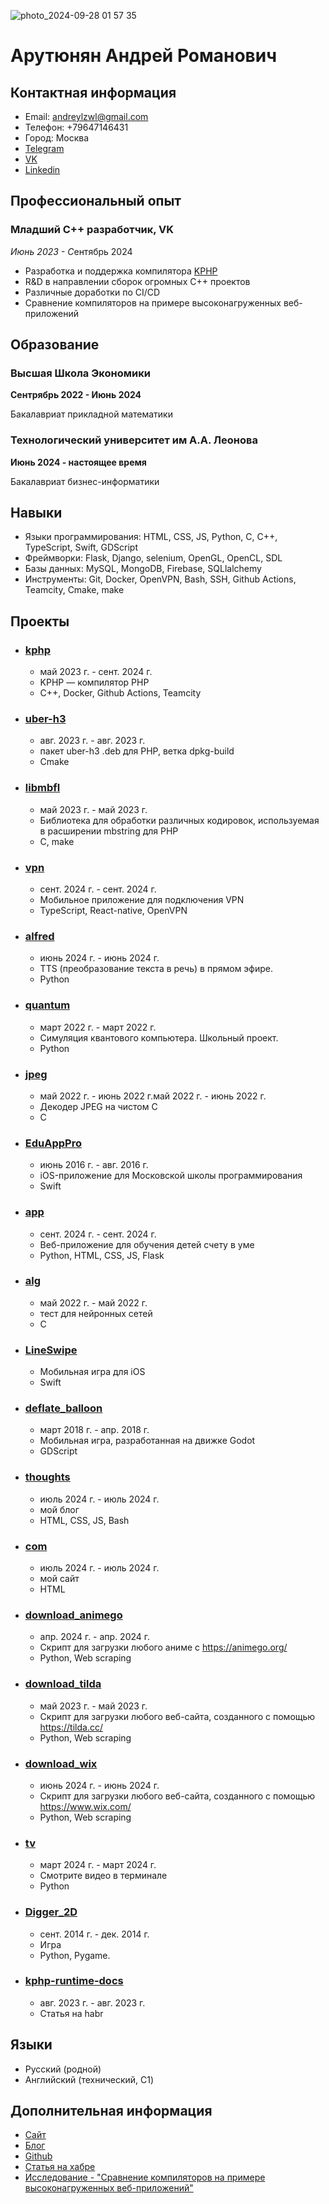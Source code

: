 
![photo_2024-09-28 01 57 35](https://github.com/user-attachments/assets/591f436b-7daa-489a-9ef7-ab84555a8041)


# Арутюнян Андрей Романович

## Контактная информация

- Email: andreylzwl@gmail.com
- Телефон: +79647146431
- Город: Москва
- [Telegram](https://t.me/andarut)
- [VK](https://vk.com/andarut)
- [Linkedin](https://www.linkedin.com/in/andrey-arutiunian-165312203/)

## Профессиональный опыт

### Младший C++ разработчик, VK

*Июнь 2023 - С*ентябрь 2024

- Разработка и поддержка компилятора [KPHP](https://github.com/VKCOM/kphp)
- R&D в направлении сборок огромных C++ проектов
- Различные доработки по CI/CD
- Сравнение компиляторов на примере высоконагруженных веб-приложений

## Образование

### Высшая Школа Экономики

**Сентрябрь 2022 - Июнь 2024**

Бакалавриат прикладной математики

### Технологический университет им А.А. Леонова

**Июнь 2024 - настоящее время**

Бакалавриат бизнес-информатики

## Навыки

- Языки программирования: HTML, CSS, JS, Python, C, C++, TypeScript, Swift, GDScript
- Фреймворки: Flask, Django, selenium, OpenGL, OpenCL, SDL
- Базы данных: MySQL, MongoDB, Firebase, SQLlalchemy
- Инструменты: Git, Docker, OpenVPN, Bash, SSH, Github Actions, Teamcity, Cmake, make

## Проекты

- ### [kphp](https://github.com/andarut/kphp)
  - май 2023 г. - сент. 2024 г.
  - KPHP — компилятор PHP
  - С++, Docker, Github Actions, Teamcity

- ### [uber-h3](https://github.com/andarut/uber-h3)
  - авг. 2023 г. - авг. 2023 г.
  - пакет uber-h3 .deb для PHP, ветка dpkg-build
  - Cmake

- ### [libmbfl](https://github.com/andarut/libmbfl)
  - май 2023 г. - май 2023 г.
  - Библиотека для обработки различных кодировок, используемая в расширении mbstring для PHP
  - C, make

- ### [vpn](https://github.com/andarut/vpn)
  - сент. 2024 г. - сент. 2024 г.
  - Мобильное приложение для подключения VPN
  - TypeScript, React-native, OpenVPN

- ### [alfred](https://github.com/andarut/alfred)
  - июнь 2024 г. - июнь 2024 г.
  - TTS (преобразование текста в речь) в прямом эфире.
  - Python

- ### [quantum](https://github.com/andarut/quantum)
  - март 2022 г. - март 2022 г.
  - Симуляция квантового компьютера. Школьный проект.
  - Python

- ### [jpeg](https://github.com/andarut/jpeg)
  - май 2022 г. - июнь 2022 г.май 2022 г. - июнь 2022 г.
  - Декодер JPEG на чистом C
  - C

- ### [EduAppPro](https://github.com/andarut/EduAppPro)
  - июнь 2016 г. - авг. 2016 г.
  - iOS-приложение для Московской школы программирования
  - Swift

- ### [app](https://github.com/andarut/app)
  - сент. 2024 г. - сент. 2024 г.
  - Веб-приложение для обучения детей счету в уме
  - Python, HTML, CSS, JS, Flask

- ### [alg](https://github.com/andarut/alg)
  - май 2022 г. - май 2022 г.
  - тест для нейронных сетей
  - C

- ### [LineSwipe](https://github.com/andarut/LineSwipe)

  - Мобильная игра для iOS
  - Swift

- ### [deflate_balloon](https://github.com/andarut/deflate_balloon)
  - март 2018 г. - апр. 2018 г.
  - Мобильная игра, разработанная на движке Godot
  - GDScript

- ### [thoughts](https://github.com/andarut/thoughts)
  - июль 2024 г. - июль 2024 г.
  - мой блог
  - HTML, CSS, JS, Bash

- ### [com](https://github.com/andarut/com)
  - июль 2024 г. - июль 2024 г.
  - мой сайт
  - HTML

- ### [download_animego](https://github.com/andarut/download_animego)
  - апр. 2024 г. - апр. 2024 г.
  - Скрипт для загрузки любого аниме с https://animego.org/
  - Python, Web scraping

- ### [download_tilda](https://github.com/andarut/download_tilda)
  - май 2023 г. - май 2023 г.
  - Скрипт для загрузки любого веб-сайта, созданного с помощью https://tilda.cc/
  - Python, Web scraping

- ### [download_wix](https://github.com/andarut/download_wix) 
  - июнь 2024 г. - июнь 2024 г.
  - Скрипт для загрузки любого веб-сайта, созданного с помощью https://www.wix.com/
  - Python, Web scraping

- ### [tv](https://github.com/andarut/tv) 
  - март 2024 г. - март 2024 г.
  - Смотрите видео в терминале
  - Python

- ### [Digger_2D](https://github.com/andarut/Digger_2D)
  - сент. 2014 г. - дек. 2014 г.
  - Игра
  - Python, Pygame.

- ### [kphp-runtime-docs](https://github.com/andarut/kphp-runtime-docs)
  - авг. 2023 г. - авг. 2023 г.
  - Статья на habr

## Языки

- Русский (родной)
- Английский (технический, C1)

## Дополнительная информация

- [Сайт](https://andarut.com/)
- [Блог](https://andarut.github.io/thoughts/)
- [Github](https://github.com/andarut)
- [Статья на хабре](https://habr.com/ru/articles/749792/)
- [Исследование - "Сравнение компиляторов на примере высоконагруженных веб-приложений"](https://disk.yandex.ru/i/E6GJbH_r5ivxbg)
